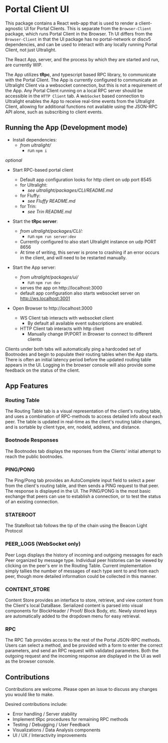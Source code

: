 # Portal Client UI

This package contains a React web-app that is used to render a client-agnostic UI for Portal Clients.
This is separate from the `Browser-Client` package, which runs Portal Client in the Browser.
Th UI differs from the `Browser-Client` in that the UI package has no portal-network or discv5 dependencies, and can be used to interact with any locally running Portal Client, not just Ultralight.

The React App, server, and the process by which they are started and run, are currently WIP.

The App utilizes **tRpc**, and typescript based RPC library, to communicate with the Portal Client.  The App is currently configured to communicate an Ultralight Client via a websocket connection, but this is not a requirement of the App.  Any Portal Client running on a local RPC server should be accessible in the `HTTP Client` tab.  A `WebSocket` based connection to Ultralight enables the App to receive real-time events from the Ultralight Client, allowing for additional functions not available using the JSON-RPC API alone, such as subscribing to client events.

## Running the App (Development mode)

- Install dependencies:
  - *from ultralight/*
    - run `npm i`

*optional*
- Start RPC-based portal client 
  - Default app configuration looks for http client on udp port 8545
  - for Ultralight:
    - *see ultralight/packages/CLI/README.md*
  - for Fluffy:
    - *see Fluffy README.md*
  - for Trin:
    - *see Trin README.md*


- Start the **tRpc server**:
  - *from ultralight/packages/CLI/:*
    - run `npm run server:dev`
  - Currently configured to also start Ultralight instance on udp PORT 8656
  - At time of writing, this server is prone to crashing if an error occurs in the client, and will need to be restarted manually.

- Start the App server:
  - *from ultralight/packages/ui/*
    - run `npm run dev`
  - serves the app on http://localhost:3000
  - default app configuration also starts websocket server on http://ws.localhost:3001

- Open Browser to http://localhost:3000
  - WS Client tab interacts with websocket client
    - By default all available event subscriptions are enabled.
  - HTTP Client tab interacts with http client
    - Manually change IP/PORT in Browser to connect to different clients

Clients under both tabs will automatically ping a hardcoded set of Bootnodes and begin to populate their routing tables when the App starts.  There is often an initial latency period before the updated routing table appears in the UI.  Logging in the browser console will also provide some feedback on the status of the client.

## App Features

### Routing Table

The Routing Table tab is a visual representation of the client's routing table, and uses a combination of RPC-methods to access detailed info about each peer.  The table is updated in real-time as the client's routing table changes, and is sortable by client type, enr, nodeId, address, and distance.

### Bootnode Responses

The Bootnodes tab displays the reponses from the Clients' initial attempt to reach the public bootnodes.

### PING/PONG

The Ping/Pong tab provides an AutoComplete input field to select a peer from the client's routing table, and then sends a PING request to that peer.  The response is displayed in the UI.  The PING/PONG is the most basic exchange that peers can use to establish a connection, or to test the status of an existing connection.

### STATEROOT

The StateRoot tab follows the tip of the chain using the Beacon Light Protocol

### PEER_LOGS (WebSocket only)

Peer Logs displays the history of incoming and outgoing messages for each Peer organized by message type.  Individual peer histories can be viewed by clicking on the peer's enr in the Routing Table.  Current implementation simply tallies the number of messages of each type sent to and from each peer, though more detailed information could be collected in this manner.

### CONTENT_STORE

Content Store provides an interface to store, retrieve, and view content from the Client's local DataBase.  Serialized content is parsed into visual components for BlockHeader / Proof/ Block Body, etc.  Newly stored keys are automatically added to the dropdown menu for easy retrieval.

### RPC

The RPC Tab provides access to the rest of the Portal JSON-RPC methods.  Users can select a method, and be provided with a form to enter the correct parameters, and send an RPC request with validated parameters.  Both the outgoing request and the incoming response are displayed in the UI as well as the browser console.

## Contributions

Contributions are welcome.  Please open an issue to discuss any changes you would like to make.

Desired contributions include:
  - Error handling / Server stability
  - Implement tRpc procedures for remaining RPC methods
  - Testing / Debugging / User Feedback
  - Visualizations / Data Analysis components
  - UI / UX / Interactivity improvements